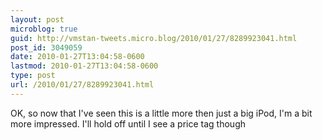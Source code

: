 ```yaml
---
layout: post
microblog: true
guid: http://vmstan-tweets.micro.blog/2010/01/27/8289923041.html
post_id: 3049059
date: 2010-01-27T13:04:58-0600
lastmod: 2010-01-27T13:04:58-0600
type: post
url: /2010/01/27/8289923041.html
---
```

OK, so now that I've seen this is a little more then just a big iPod, I'm a bit more impressed. I'll hold off until I see a price tag though
